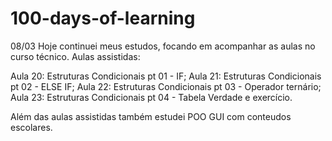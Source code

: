 # 100-days-of-learning

08/03
Hoje continuei meus estudos, focando em acompanhar as aulas no curso técnico.
Aulas assistidas:

Aula 20: Estruturas Condicionais pt 01 - IF;
Aula 21: Estruturas Condicionais pt 02 - ELSE IF;
Aula 22: Estruturas Condicionais pt 03 - Operador ternário;
Aula 23: Estruturas Condicionais pt 04 - Tabela Verdade e exercício.

Além das aulas assistidas também estudei POO GUI com conteudos escolares.
